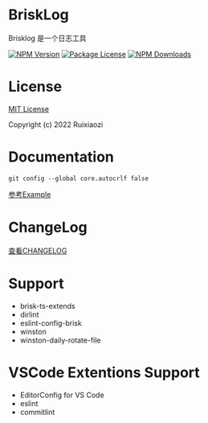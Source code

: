 # BriskLog

Brisklog 是一个日志工具

<a href="https://www.npmjs.com/package/brisk-log"><img src="https://img.shields.io/npm/v/brisk-log.svg" alt="NPM Version" /></a>
<a href="https://www.npmjs.com/package/brisk-log"><img src="https://img.shields.io/npm/l/brisk-log.svg" alt="Package License" /></a>
<a href="https://www.npmjs.com/package/brisk-log"><img src="https://img.shields.io/npm/dm/brisk-log.svg" alt="NPM Downloads" /></a>


# License

[MIT License](./LICENSE)

Copyright (c) 2022 Ruixiaozi

# Documentation

`git config --global core.autocrlf false`

[参考Example](./example)

# ChangeLog

[查看CHANGELOG](./CHANGELOG.md)

# Support

+ brisk-ts-extends
+ dirlint
+ eslint-config-brisk
+ winston
+ winston-daily-rotate-file
  
# VSCode Extentions Support

+ EditorConfig for VS Code
+ eslint
+ commitlint

